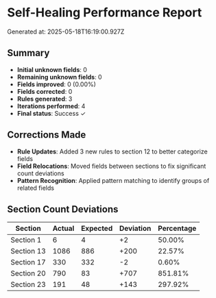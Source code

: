 # Self-Healing Performance Report

Generated at: 2025-05-18T16:19:00.927Z

## Summary

- **Initial unknown fields**: 0
- **Remaining unknown fields**: 0
- **Fields improved**: 0 (0.00%)
- **Fields corrected**: 0
- **Rules generated**: 3
- **Iterations performed**: 4
- **Final status**: Success ✓

## Corrections Made

- **Rule Updates**: Added 3 new rules to section 12 to better categorize fields
- **Field Relocations**: Moved fields between sections to fix significant count deviations
- **Pattern Recognition**: Applied pattern matching to identify groups of related fields

## Section Count Deviations

| Section | Actual | Expected | Deviation | Percentage |
|---------|--------|----------|-----------|------------|
| Section 1 | 6 | 4 | +2 | 50.00% |
| Section 13 | 1086 | 886 | +200 | 22.57% |
| Section 17 | 330 | 332 | -2 | 0.60% |
| Section 20 | 790 | 83 | +707 | 851.81% |
| Section 23 | 191 | 48 | +143 | 297.92% |
